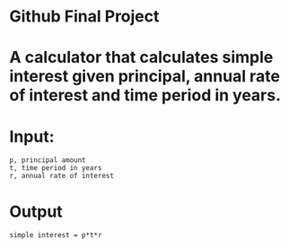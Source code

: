 # Github Final Project

# A calculator that calculates simple interest given principal, annual rate of interest and time period in years.
# Input:
    p, principal amount
    t, time period in years
    r, annual rate of interest
# Output
    simple interest = p*t*r
